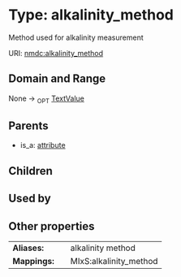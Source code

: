
# Type: alkalinity_method


Method used for alkalinity measurement

URI: [nmdc:alkalinity_method](https://microbiomedata/meta/alkalinity_method)


## Domain and Range

None ->  <sub>OPT</sub> [TextValue](TextValue.md)

## Parents

 *  is_a: [attribute](attribute.md)

## Children


## Used by


## Other properties

|  |  |  |
| --- | --- | --- |
| **Aliases:** | | alkalinity method |
| **Mappings:** | | MIxS:alkalinity_method |

